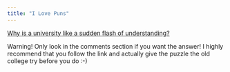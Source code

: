 ```yaml
---
title: "I Love Puns"
---
```

[Why is a university like a sudden flash of
understanding?](http://www.nytimes.com/2005/06/04/opinion/05puzz.html)

  
Warning! Only look in the comments section if you want the answer! I highly
recommend that you follow the link and actually give the puzzle the old
college try before you do :-)

